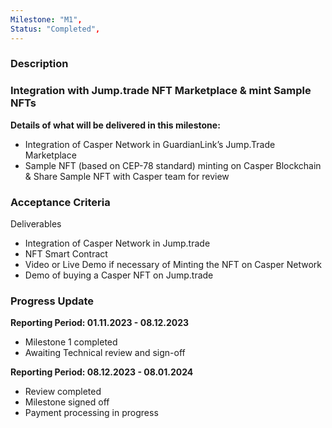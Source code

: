 ```yaml
---
Milestone: "M1",
Status: "Completed",
---
```

<!--lang:en--> 
### Description
### Integration with Jump.trade NFT Marketplace & mint Sample NFTs

**Details of what will be delivered in this milestone:**
- Integration of Casper Network in GuardianLink’s Jump.Trade Marketplace
- Sample NFT (based on CEP-78 standard) minting on Casper Blockchain & Share Sample NFT with Casper team for review



### Acceptance Criteria

Deliverables 
- Integration of Casper Network in Jump.trade
- NFT Smart Contract
- Video or Live Demo if necessary of Minting the NFT on Casper Network
- Demo of buying a Casper NFT on Jump.trade



### Progress Update

**Reporting Period: 01.11.2023 - 08.12.2023**
- Milestone 1 completed
- Awaiting Technical review and sign-off

**Reporting Period: 08.12.2023 - 08.01.2024**
- Review completed
- Milestone signed off
- Payment processing in progress